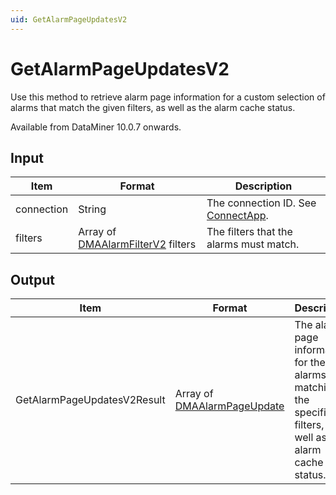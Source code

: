 ```yaml
---
uid: GetAlarmPageUpdatesV2
---
```


# GetAlarmPageUpdatesV2

Use this method to retrieve alarm page information for a custom selection of alarms that match the given filters, as well as the alarm cache status.

Available from DataMiner 10.0.7 onwards.

## Input

| Item | Format | Description |
|--|--|--|
| connection | String | The connection ID. See [ConnectApp](xref:ConnectApp). |
| filters | Array of [DMAAlarmFilterV2](xref:DMAAlarmFilterV2) filters | The filters that the alarms must match. |

## Output

| Item | Format | Description |
|--|--|--|
| GetAlarmPageUpdatesV2Result | Array of [DMAAlarmPageUpdate](xref:DMAAlarmPageUpdate) | The alarm page information for the alarms matching the specified filters, as well as the alarm cache status. |
